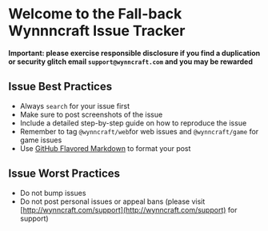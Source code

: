 Welcome to the Fall-back Wynnncraft Issue Tracker
======
__Important: please exercise responsible disclosure if you find a duplication or security glitch email `support@wynncraft.com` and you may be rewarded__


Issue Best Practices
-----
* Always `search` for your issue first
* Make sure to post screenshots of the issue
* Include a detailed step-by-step guide on how to reproduce the issue
* Remember to tag `@wynncraft/web`for web issues and `@wynncraft/game` for game issues
* Use [GitHub Flavored Markdown](http://github.github.com/github-flavored-markdown/) to format your post


Issue Worst Practices
-----
* Do not bump issues
* Do not post personal issues or appeal bans (please visit [http://wynncraft.com/support](http://wynncraft.com/support) for support)

